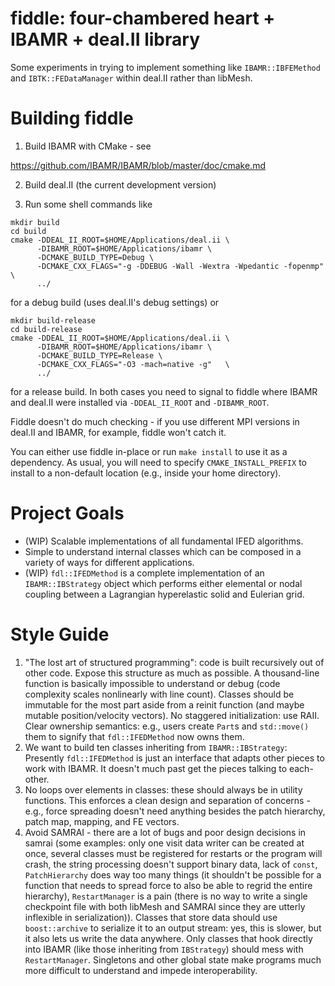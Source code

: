 # fiddle: four-chambered heart + IBAMR + deal.II library

Some experiments in trying to implement something like `IBAMR::IBFEMethod` and
`IBTK::FEDataManager` within deal.II rather than libMesh.

# Building fiddle

1. Build IBAMR with CMake - see

https://github.com/IBAMR/IBAMR/blob/master/doc/cmake.md

2. Build deal.II (the current development version)

3. Run some shell commands like
```
mkdir build
cd build
cmake -DDEAL_II_ROOT=$HOME/Applications/deal.ii \
      -DIBAMR_ROOT=$HOME/Applications/ibamr \
      -DCMAKE_BUILD_TYPE=Debug \
      -DCMAKE_CXX_FLAGS="-g -DDEBUG -Wall -Wextra -Wpedantic -fopenmp"   \
      ../
```
for a debug build (uses deal.II's debug settings) or
```
mkdir build-release
cd build-release
cmake -DDEAL_II_ROOT=$HOME/Applications/deal.ii \
      -DIBAMR_ROOT=$HOME/Applications/ibamr \
      -DCMAKE_BUILD_TYPE=Release \
      -DCMAKE_CXX_FLAGS="-O3 -mach=native -g"   \
      ../
```
for a release build. In both cases you need to signal to fiddle where IBAMR and
deal.II were installed via `-DDEAL_II_ROOT` and `-DIBAMR_ROOT`.

Fiddle doesn't do much checking - if you use different MPI versions in deal.II
and IBAMR, for example, fiddle won't catch it.

You can either use fiddle in-place or run `make install` to use it as a
dependency. As usual, you will need to specify `CMAKE_INSTALL_PREFIX` to install
to a non-default location (e.g., inside your home directory).

# Project Goals

- (WIP) Scalable implementations of all fundamental IFED algorithms.
- Simple to understand internal classes which can be composed in a variety of
  ways for different applications.
- (WIP) `fdl::IFEDMethod` is a complete implementation of an `IBAMR::IBStrategy`
  object which performs either elemental or nodal coupling between a
  Lagrangian hyperelastic solid and Eulerian grid.

# Style Guide
1. "The lost art of structured programming": code is built recursively out of
   other code. Expose this structure as much as possible. A thousand-line
   function is basically impossible to understand or debug (code complexity
   scales nonlinearly with line count). Classes should be immutable for the most
   part aside from a reinit function (and maybe mutable position/velocity
   vectors). No staggered initialization: use RAII. Clear ownership semantics:
   e.g., users create `Part`s and `std::move()` them to signify that
   `fdl::IFEDMethod` now owns them.
2. We want to build ten classes inheriting from `IBAMR::IBStrategy`: Presently
   `fdl::IFEDMethod` is just an interface that adapts other pieces to work with
   IBAMR. It doesn't much past get the pieces talking to each-other.
3. No loops over elements in classes: these should always be in utility
   functions. This enforces a clean design and separation of concerns - e.g.,
   force spreading doesn't need anything besides the patch hierarchy, patch map,
   mapping, and FE vectors.
4. Avoid SAMRAI - there are a lot of bugs and poor design decisions in samrai
   (some examples: only one visit data writer can be created at once, several
   classes must be registered for restarts or the program will crash, the string
   processing doesn't support binary data, lack of `const`, `PatchHierarchy`
   does way too many things (it shouldn't be possible for a function that needs
   to spread force to also be able to regrid the entire hierarchy),
   `RestartManager` is a pain (there is no way to write a single checkpoint file
   with both libMesh and SAMRAI since they are utterly inflexible in
   serialization)). Classes that store data should use `boost::archive` to
   serialize it to an output stream: yes, this is slower, but it also lets us
   write the data anywhere. Only classes that hook directly into IBAMR (like
   those inheriting from `IBStrategy`) should mess with `RestartManager`.
   Singletons and other global state make programs much more difficult to
   understand and impede interoperability.
